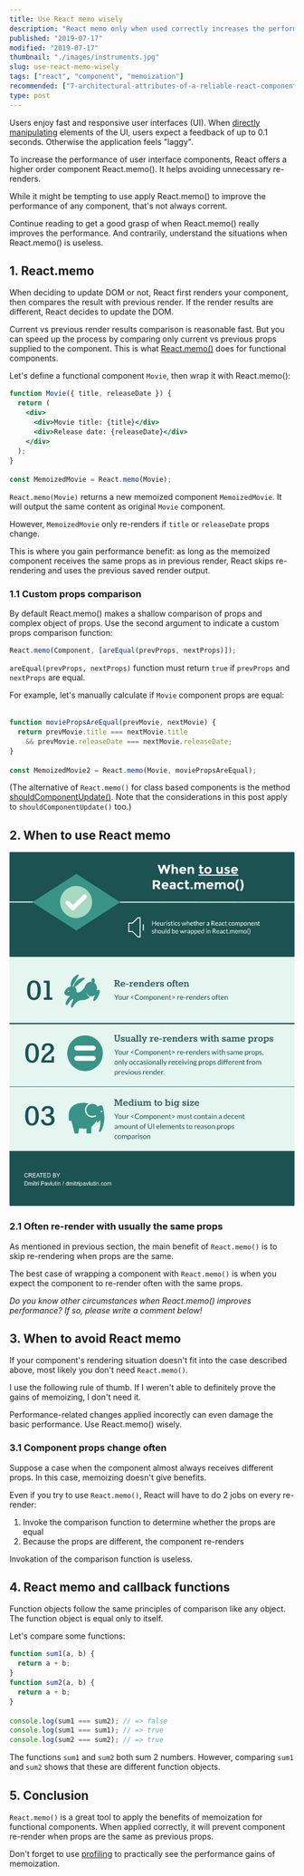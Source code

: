 ```yaml
---
title: Use React memo wisely
description: "React memo only when used correctly increases the performance of components. It's best used with components that re-render often with rarely changing props."
published: "2019-07-17"
modified: "2019-07-17"
thumbnail: "./images/instruments.jpg"
slug: use-react-memo-wisely
tags: ["react", "component", "memoization"]
recommended: ["7-architectural-attributes-of-a-reliable-react-component", "the-art-of-writing-small-and-plain-functions"]
type: post
---
```


Users enjoy fast and responsive user interfaces (UI). When [directly manipulating](https://www.nngroup.com/articles/direct-manipulation/) elements of the UI, users expect a feedback of up to 0.1 seconds. Otherwise the application feels "laggy".

To increase the performance of user interface components, React offers a higher order component React.memo(). It helps avoiding unnecessary re-renders.  

While it might be tempting to use apply React.memo() to improve the performance of any component, that's not always corrent.  

Continue reading to get a good grasp of when React.memo() really improves the performance. And contrarily, understand the situations when React.memo() is useless.  

## 1. React.memo

When deciding to update DOM or not, React first renders your component, then compares the result with previous render. If the render results are different, React decides to update the DOM.  

Current vs previous render results comparison is reasonable fast. But you can speed up the process by comparing only current vs previous props supplied to the component. This is what [React.memo()](https://reactjs.org/docs/react-api.html#reactmemo) does for functional components.

Let's define a functional component `Movie`, then wrap it with React.memo():

```jsx
function Movie({ title, releaseDate }) {
  return (
    <div>
      <div>Movie title: {title}</div>
      <div>Release date: {releaseDate}</div>
    </div>
  );
}

const MemoizedMovie = React.memo(Movie);
```

`React.memo(Movie)` returns a new memoized component `MemoizedMovie`. It will output the same content as original `Movie` component. 

However, `MemoizedMovie` only re-renders if `title` or `releaseDate` props change. 

This is where you gain performance benefit: as long as the memoized component receives the same props as in previous render, React skips re-rendering and uses the previous saved render output.  

### 1.1 Custom props comparison

By default React.memo() makes a shallow comparison of props and complex object of props. Use the second argument to indicate a custom props comparison function:

```javascript
React.memo(Component, [areEqual(prevProps, nextProps)]);
```

`areEqual(prevProps, nextProps)` function must return `true` if `prevProps` and `nextProps` are equal.

For example, let's manually calculate if `Movie` component props are equal:

```jsx

function moviePropsAreEqual(prevMovie, nextMovie) {
  return prevMovie.title === nextMovie.title
    && prevMovie.releaseDate === nextMovie.releaseDate;
}

const MemoizedMovie2 = React.memo(Movie, moviePropsAreEqual);
```

(The alternative of `React.memo()` for class based components is the method [shouldComponentUpdate()](https://reactjs.org/docs/react-component.html#shouldcomponentupdate). Note that the considerations in this post apply to `shouldComponentUpdate()` too.) 

## 2. When to use React memo

![Inforgraphic explaining when to use React.memo()](./images/when-to-use-react-memo.jpg)

### 2.1 Often re-render with usually the same props

As mentioned in previous section, the main benefit of `React.memo()` is to skip re-rendering when props are the same.  

The best case of wrapping a component with `React.memo()` is when you expect the component to re-render often with the same props. 

*Do you know other circumstances when React.memo() improves performance? If so, please write a comment below!*

## 3. When to avoid React memo

If your component's rendering situation doesn't fit into the case described above, most likely you don't need `React.memo()`.  

I use the following rule of thumb. If I weren't able to definitely prove the gains of memoizing, I don't need it. 

Performance-related changes applied incorectly can even damage the basic performance. Use React.memo() wisely. 

### 3.1 Component props change often

Suppose a case when the component almost always receives different props. In this case, memoizing doesn't give benefits. 

Even if you try to use `React.memo()`, React will have to do 2 jobs on every re-render:

1. Invoke the comparison function to determine whether the props are equal
2. Because the props are different, the component re-renders

Invokation of the comparison function is useless.  

## 4. React memo and callback functions

Function objects follow the same principles of comparison like any object. The function object is equal only to itself.  

Let's compare some functions:
```javascript
function sum1(a, b) {
  return a + b;
}
function sum2(a, b) {
  return a + b;
}

console.log(sum1 === sum2); // => false
console.log(sum1 === sum1); // => true
console.log(sum2 === sum2); // => true
```
The functions `sum1` and `sum2` both sum 2 numbers. However, comparing `sum1` and `sum2` shows that these are different function objects.  

## 5. Conclusion

`React.memo()` is a great tool to apply the benefits of memoization for functional components. When applied correctly, it will prevent component re-render when props are the same as previous props.  

Don't forget to use [profiling](https://reactjs.org/docs/optimizing-performance.html#profiling-components-with-the-chrome-performance-tab) to practically see the performance gains of memoization.  